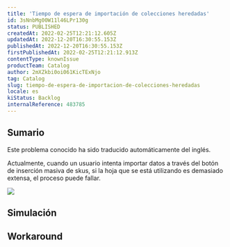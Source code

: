 ```yaml
---
title: 'Tiempo de espera de importación de colecciones heredadas'
id: 3sNnbMg00W11l46LPr130g
status: PUBLISHED
createdAt: 2022-02-25T12:21:12.605Z
updatedAt: 2022-12-20T16:30:55.153Z
publishedAt: 2022-12-20T16:30:55.153Z
firstPublishedAt: 2022-02-25T12:21:12.913Z
contentType: knownIssue
productTeam: Catalog
author: 2mXZkbi0oi061KicTExNjo
tag: Catalog
slug: tiempo-de-espera-de-importacion-de-colecciones-heredadas
locale: es
kiStatus: Backlog
internalReference: 483785
---
```


## Sumario

<div class="alert alert-info">
  <p>Este problema conocido ha sido traducido automáticamente del inglés.</p>
</div>


Actualmente, cuando un usuario intenta importar datos a través del botón de inserción masiva de skus, si la hoja que se está utilizando es demasiado extensa, el proceso puede fallar.

 ![](https://vtexhelp.zendesk.com/attachments/token/9TSm4inXTV8cFvuiHwLP9uMpb/?name=inline-929450477.png)







##

## Simulación



## Workaround



